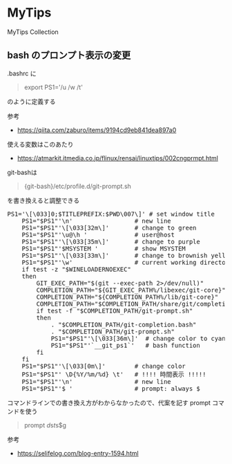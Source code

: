 # MyTips
MyTips Collection

## bash のプロンプト表示の変更

.bashrc に
>export PS1='/u /w /t'

のように定義する

参考
- https://qiita.com/zaburo/items/9194cd9eb841dea897a0

使える変数はこのあたり
- https://atmarkit.itmedia.co.jp/flinux/rensai/linuxtips/002cngprmpt.html

git-bashは
>{git-bash}/etc/profile.d/git-prompt.sh

を書き換えると調整できる

<pre>
PS1='\[\033]0;$TITLEPREFIX:$PWD\007\]' # set window title
	PS1="$PS1"'\n'                 # new line
	PS1="$PS1"'\[\033[32m\]'       # change to green
	PS1="$PS1"'\u@\h '             # user@host<space>
	PS1="$PS1"'\[\033[35m\]'       # change to purple
	PS1="$PS1"'$MSYSTEM '          # show MSYSTEM
	PS1="$PS1"'\[\033[33m\]'       # change to brownish yellow
	PS1="$PS1"'\w'                 # current working directory
	if test -z "$WINELOADERNOEXEC"
	then
		GIT_EXEC_PATH="$(git --exec-path 2>/dev/null)"
		COMPLETION_PATH="${GIT_EXEC_PATH%/libexec/git-core}"
		COMPLETION_PATH="${COMPLETION_PATH%/lib/git-core}"
		COMPLETION_PATH="$COMPLETION_PATH/share/git/completion"
		if test -f "$COMPLETION_PATH/git-prompt.sh"
		then
			. "$COMPLETION_PATH/git-completion.bash"
			. "$COMPLETION_PATH/git-prompt.sh"
			PS1="$PS1"'\[\033[36m\]'  # change color to cyan
			PS1="$PS1"'`__git_ps1`'   # bash function
		fi
	fi
	PS1="$PS1"'\[\033[0m\]'        # change color
	PS1="$PS1"' \D{%Y/%m/%d} \t'   # !!!! 時間表示 !!!!!
	PS1="$PS1"'\n'                 # new line
	PS1="$PS1"'$ '                 # prompt: always $
</pre>

コマンドラインでの書き換え方がわからなかったので、代案を記す
prompt コマンドを使う
>prompt $d$s$t$s$g

参考
- https://selifelog.com/blog-entry-1594.html
